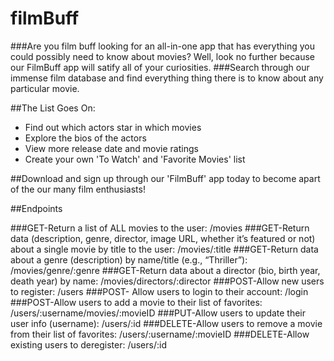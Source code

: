 # filmBuff
###Are you film buff looking for an all-in-one app that has everything you could possibly need to know about movies? Well, look no further because our FilmBuff app will satify all of your curiosities.
###Search through our immense film database and find everything thing there is to know about any particular movie.

##The List Goes On:
- Find out which actors star in which movies
- Explore the bios of the actors
- View more release date and movie ratings
- Create your own 'To Watch' and 'Favorite Movies' list

##Download and sign up through our 'FilmBuff' app today to become apart of the our many film enthusiasts!

##Endpoints

###GET-Return a list of ALL movies to the user: /movies
###GET-Return data (description, genre, director, image URL, whether it’s featured or not) about a single movie by title to the user: /movies/:title
###GET-Return data about a genre (description) by name/title (e.g., “Thriller”): /movies/genre/:genre
###GET-Return data about a director (bio, birth year, death year) by name: /movies/directors/:director
###POST-Allow new users to register: /users
###POST- Allow users to login to their account: /login
###POST-Allow users to add a movie to their list of favorites: /users/:username/movies/:movieID
###PUT-Allow users to update their user info (username): /users/:id
###DELETE-Allow users to remove a movie from their list of favorites: /users/:username/:movieID
###DELETE-Allow existing users to deregister: /users/:id
